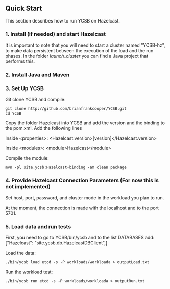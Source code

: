 ## Quick Start

This section describes how to run YCSB on Hazelcast. 

### 1. Install (if needed) and start Hazelcast
It is important to note that you will need to start a cluster named "YCSB-hz", to make data persistent between the execution of the load and the run phases. In the folder *launch_cluster* you can find a Java project that performs this.

### 2. Install Java and Maven

### 3. Set Up YCSB

Git clone YCSB and compile:

    git clone http://github.com/brianfrankcooper/YCSB.git
    cd YCSB
    
Copy the folder Hazelcast into YCSB and add the version and the binding to the pom.xml. Add the following lines

Inside \<properties\>:
    \<Hazelcast.version\>[version]\</Hazelcast.version\>
    
Inside \<modules\>:
    \<module\>Hazelcast\</module\>
    
Compile the module:

    mvn -pl site.ycsb:Hazelcast-binding -am clean package

### 4. Provide Hazelcast Connection Parameters (For now this is not implemented)
    
Set host, port, password, and cluster mode in the workload you plan to run. 

At the moment, the connection is made with the localhost and to the port 5701.

### 5. Load data and run tests

First, you need to go to YCSB/bin/ycsb and to the list DATABASES add:
	["Hazelcast": "site.ycsb.db.HazelcastDBClient",]

Load the data:

    ./bin/ycsb load etcd -s -P workloads/workloada > outputLoad.txt

Run the workload test:

    ./bin/ycsb run etcd -s -P workloads/workloada > outputRun.txt

